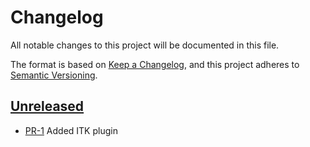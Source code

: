 # Changelog

All notable changes to this project will be documented in this file.

The format is based on [Keep a Changelog](https://keepachangelog.com/en/1.1.0/),
and this project adheres to [Semantic Versioning](https://semver.org/spec/v2.0.0.html).

## [Unreleased]

* [PR-1](https://github.com/ITK-Leantime/leantime-plugin-itk/pulls/1)
  Added ITK plugin

[Unreleased]: https://github.com/itk-leantime/leantime-plugin-itk
